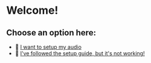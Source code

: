 # Welcome!
## Choose an option here:

* 🎵 [I want to setup my audio](setup/index.md)
* 🚫 [I've followed the setup guide, but it's not working!](debug/index.md)
